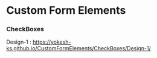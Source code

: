 # Custom Form Elements

### CheckBoxes

Design-1 : https://yokesh-ks.github.io/CustomFormElements/CheckBoxes/Design-1/